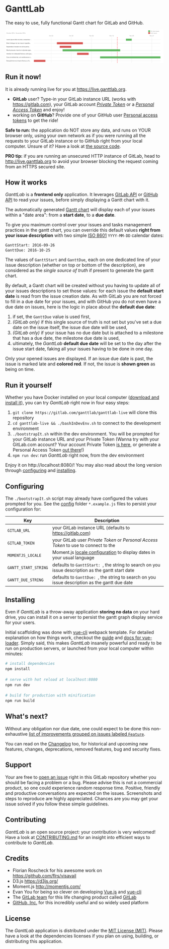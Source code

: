 # GanttLab

The easy to use, fully functional Gantt chart for GitLab and GitHub.

![GanttLab](preview.png)


## Run it now!

It is already running live for you at https://live.ganttlab.org.

- **GitLab** user? Type-in your GitLab instance URL (works with https://gitlab.com), your GitLab account [_Private Token_](https://gitlab.com/profile/account) or a [_Personal Access Token_](https://gitlab.com/profile/personal_access_tokens) and enjoy!
- working on **GitHub**? Provide one of your GitHub user [Personal access tokens](https://github.com/settings/tokens) to get the ride!

**Safe to run:** the application do NOT store any data, and runs on YOUR browser only, using your own network as if you were running all the requests to your GitLab instance or to GitHub right from your local computer. Unsure of it? Have a look at [the source code](https://gitlab.com/ganttlab/ganttlab-live/tree/master).

**PRO tip:** if you are running an unsecured HTTP instance of GitLab, head to http://live.ganttlab.org to avoid your browser blocking the request coming from an HTTPS secured site.

## How it works

_GanttLab_ is a **frontend only** application. It leverages [GitLab API](https://gitlab.com/help/api/README.md) or [GitHub API](https://developer.github.com/v3/) to read your issues, before simply displaying a Gantt chart with it.

The automatically generated [Gantt chart](https://en.wikipedia.org/wiki/Gantt_chart) will display each of your issues within a "date area": from a **start date**, to a **due date**.

To give you maximum control over your issues and tasks management practices in the gantt chart, you can override this default values **right from your issue description** with two simple [ISO 8601](https://en.wikipedia.org/wiki/ISO_8601#Calendar_dates) `YYYY-MM-DD` calendar dates:

```
GanttStart: 2016-09-26
GanttDue: 2016-10-25
```

The values of `GanttStart` and `GanttDue`, each on one dedicated line of your issue description (whether on top or bottom of the description), are considered as the _single source of truth_ if present to generate the gantt chart.

By default, a Gantt chart will be created without you having to update all of your issues descriptions to set those values: for each issue the **default start date** is read from the issue creation date. As with GitLab you are not forced to fill in a due date for your issues, and with GitHub you do not even have a due date on issues, here is the logic in place about the **default due date**:

1. if set, the `GanttDue` value is used first,
1. _(GitLab only)_ if this single source of truth is not set but you've set a due date on the issue itself, the issue due date will be used,
1. _(GitLab only)_ if your issue has no due date but is attached to a milestone that has a due date, the milestone due date is used,
1. ultimately, the _GanttLab_ **default due date** will be set to the day after the issue start date, faking all your issues having to be done in one day. 

Only your opened issues are displayed. If an issue due date is past, the issue is marked late and **colored red**. If not, the issue is **shown green** as being on time.

## Run it yourself

Whether you have Docker installed on your local computer ([download and install it](https://www.docker.com/products/docker)), you can try _GanttLab_ right now in four easy steps:

1. `git clone https://gitlab.com/ganttlab/ganttlab-live` will clone this repository
1. `cd ganttlab-live && ./bashInDevEnv.sh` to connect to the development environment
1. `./bootstrapIt.sh` within the dev environment. You will be prompted for your GitLab instance URL and your Private Token (Wanna try with your GitLab.com account? Your account Private Token [is here](https://gitlab.com/profile/account), or generate a Personal Access Token [out there](https://gitlab.com/profile/personal_access_tokens)!)
1. `npm run dev`: run _GanttLab_ right now, from the dev environment

Enjoy it on http://localhost:8080/! You may also read about the long version through [configuring](#configuring) and [installing](#installing).

## Configuring

The `./bootstrapIt.sh` script may already have configured the values prompted for you. See the [config](config) folder `*.example.js` files to persist your configuration for:

| Key                  | Description                                                                                                |
|----------------------|------------------------------------------------------------------------------------------------------------|
| `GITLAB_URL`         | your GitLab instance URL (defaults to https://gitlab.com)                                                  |
| `GITLAB_TOKEN`       | your GitLab user _Private Token_ or _Personal Access Token_ to use to connect to the                       |
| `MOMENTJS_LOCALE`    | Moment.js [locale configuration](http://momentjs.com/docs/#/i18n/) to display dates in your usual language |
| `GANTT_START_STRING` | defaults to `GanttStart: `, the string to search on you issue description as the gantt start date          |
| `GANTT_DUE_STRING`   | defaults to `GanttDue: `, the string to search on you issue description as the gantt due date              |

## Installing

Even if _GanttLab_ is a throw-away application **storing no data** on your hard drive, you can install it on a server to persist the gantt graph display service for your users.

Initial scaffolding was done with [vue-cli](https://github.com/vuejs/vue-cli) webpack template. For detailed explanation on how things work, checkout the [guide](http://vuejs-templates.github.io/webpack/) and [docs for vue-loader](http://vuejs.github.io/vue-loader). Simply said, this makes _GanttLab_ insanely powerful and ready to be run on production servers, or launched from your local computer within minutes:

``` bash
# install dependencies
npm install

# serve with hot reload at localhost:8080
npm run dev

# build for production with minification
npm run build
```

## What's next?

Without any obligation nor due date, one could expect to be done this non-exhaustive [list of improvements grouped on issues labeled `Feature`](https://gitlab.com/ganttlab/ganttlab-live/issues?scope=all&state=opened&utf8=%E2%9C%93&label_name%5B%5D=Feature).

You can read on the [Changelog](CHANGELOG.md) too, for historical and upcoming new features, changes, deprecations, removed features, bug and security fixes.

## Support

Your are free to [open an issue](https://gitlab.com/ganttlab/ganttlab-live/issues/new) right in this GitLab repository whether you should be facing a problem or a bug. Please advise this is not a commercial product, so one could experience random response time. Positive, friendly and productive conversations are expected on the issues. Screenshots and steps to reproduce are highly appreciated. Chances are you may get your issue solved if you follow these simple guidelines.

## Contributing

_GanttLab_ is an open source project: your contribution is very welcomed! Have a look at [CONTRIBUTING.md](/CONTRIBUTING.md) for an insight into efficient ways to contribute to _GanttLab_.

## Credits

- Florian Roscheck for his awesome work on https://github.com/flrs/visavail
- D3.js https://d3js.org/
- Moment.js http://momentjs.com/
- Evan You for being so clever on developing [Vue.js](http://vuejs.org/) and [vue-cli](https://github.com/vuejs/vue-cli)
- The [GitLab team](https://about.gitlab.com/team/) for this life changing product called [GitLab](https://about.gitlab.com/)
- [GitHub, Inc.](https://github.com/) for this incredibly useful and so widely used platform

## License

The _GanttLab_ application is distributed under the [MIT License (MIT)](LICENSE). Please have a look at the dependencies licenses if you plan on using, building, or distributing this application.